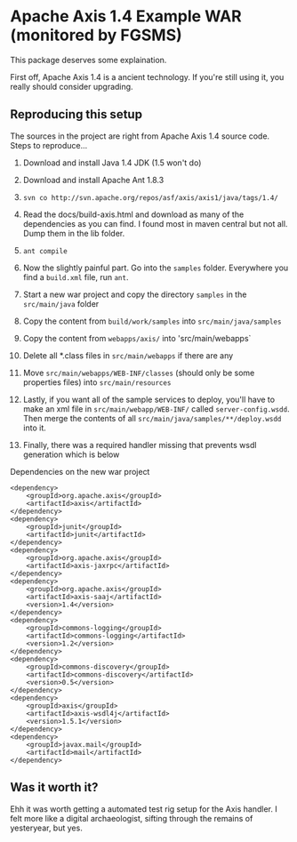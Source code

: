 # Apache Axis 1.4 Example WAR (monitored by FGSMS)

This package deserves some explaination.

First off, Apache Axis 1.4 is a ancient technology. If you're still using it, you really 
should consider upgrading.


## Reproducing this setup

The sources in the project are right from Apache Axis 1.4 source code. Steps to reproduce...

1. Download and install Java 1.4 JDK (1.5 won't do)
2. Download and install Apache Ant 1.8.3
3. `svn co http://svn.apache.org/repos/asf/axis/axis1/java/tags/1.4/`
4. Read the docs/build-axis.html and download as many of the dependencies as you can find. I found most in maven central but not all. Dump them in the lib folder.
5. `ant compile`
6. Now the slightly painful part. Go into the `samples` folder. Everywhere you find a `build.xml` file, run `ant`.
7. Start a new war project and copy the directory `samples` in the `src/main/java` folder
8. Copy the content from `build/work/samples` into `src/main/java/samples`
9. Copy the content from `webapps/axis/` into 'src/main/webapps`
10. Delete all *.class files in `src/main/webapps` if there are any
11. Move `src/main/webapps/WEB-INF/classes` (should only be some properties files) into `src/main/resources`
12. Lastly, if you want all of the sample services to deploy, you'll have to make an xml file in `src/main/webapp/WEB-INF/` called `server-config.wsdd`. Then merge the contents
of all `src/main/java/samples/**/deploy.wsdd` into it.
13. Finally, there was a required handler missing that prevents wsdl generation which is below

	<transport name="http">
		<requestFlow>
			<handler type="java:org.apache.axis.handlers.http.URLMapper"/>
		</requestFlow>
	</transport>

Dependencies on the new war project

	<dependency>
		<groupId>org.apache.axis</groupId>
		<artifactId>axis</artifactId>
	</dependency>
	<dependency>
		<groupId>junit</groupId>
		<artifactId>junit</artifactId>
	</dependency>
	<dependency>
		<groupId>org.apache.axis</groupId>
		<artifactId>axis-jaxrpc</artifactId>
	</dependency>
	<dependency>
		<groupId>org.apache.axis</groupId>
		<artifactId>axis-saaj</artifactId>
		<version>1.4</version>
	</dependency>
	<dependency>
		<groupId>commons-logging</groupId>
		<artifactId>commons-logging</artifactId>
		<version>1.2</version>
	</dependency>
	<dependency>
		<groupId>commons-discovery</groupId>
		<artifactId>commons-discovery</artifactId>
		<version>0.5</version>
	</dependency>
	<dependency>
		<groupId>axis</groupId>
		<artifactId>axis-wsdl4j</artifactId>
		<version>1.5.1</version>
	</dependency>
	<dependency>
		<groupId>javax.mail</groupId>
		<artifactId>mail</artifactId>
	</dependency>
	
	
## Was it worth it?

Ehh it was worth getting a automated test rig setup for the Axis handler. I felt more like a digital archaeologist, sifting through the remains of yesteryear, but yes.


